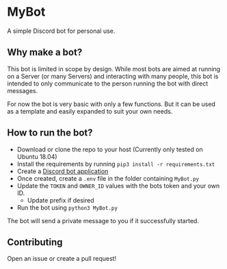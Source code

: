 # MyBot

A simple Discord bot for personal use.

## Why make a bot?

This bot is limited in scope by design. While most bots are aimed at running on a Server (or many Servers) and interacting with many people, this bot is intended to only communicate to the person running the bot with direct messages.

For now the bot is very basic with only a few functions. But it can be used as a template and easily expanded to suit your own needs.

## How to run the bot?

 - Download or clone the repo to your host (Currently only tested on Ubuntu 18.04)
 - Install the requirements by running `pip3 install -r requirements.txt`
 - Create a [Discord bot application](https://discord.com/developers/applications)
 - Once created, create a `.env` file in the folder containing `MyBot.py`
 - Update the `TOKEN` and `OWNER_ID` values with the bots token and your own ID.
    - Update prefix if desired
 - Run the bot using `python3 MyBot.py`

The bot will send a private message to you if it successfully started.

## Contributing

Open an issue or create a pull request!